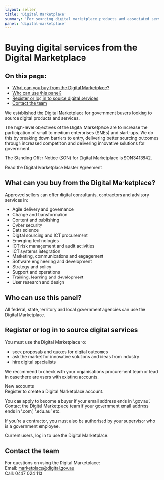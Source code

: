 ```yaml
---
layout: seller
title: 'Digital Marketplace'
summary: 'For sourcing digital marketplace products and associated services.'
panel: 'digital-marketplace'
---
```


# Buying digital services from the Digital Marketplace

<nav class="au-inpage-nav-links" aria-label="in page navigation">
  <h2 class="au-inpage-nav-links__heading">On this page:</h2>
  <ul class="au-link-list">
    <li><a href="#section1">What can you buy from the Digital Marketplace?</a></li>
    <li><a href="#section2">Who can use this panel?</a></li>
    <li><a href="#section3">Register or log in to source digital services</a></li>
    <li><a href="#section4">Contact the team</a></li>
  </ul>
</nav>

We established the Digital Marketplace for government buyers looking to source digital products and services.

The high-level objectives of the Digital Marketplace are to increase the participation of small to medium enterprises (SMEs) and start-ups. We do this by breaking down barriers to entry, delivering better sourcing outcomes through increased competition and delivering innovative solutions for government.

The Standing Offer Notice (SON) for Digital Marketplace is SON3413842.

Read the Digital Marketplace Master Agreement.

## <span name="section1">What can you buy from the Digital Marketplace?</span>

Approved sellers can offer digital consultants, contractors and advisory services in:

- Agile delivery and governance
- Change and transformation
- Content and publishing
- Cyber security
- Data science
- Digital sourcing and ICT procurement
- Emerging technologies
- ICT risk management and audit activities
- ICT systems integration
- Marketing, communications and engagement
- Software engineering and development
- Strategy and policy
- Support and operations
- Training, learning and development
- User research and design

## <span name="section2">Who can use this panel?</span>

All federal, state, territory and local government agencies can use the Digital Marketplace.

## <span name="section3">Register or log in to source digital services</span>

You must use the Digital Marketplace to:

- seek proposals and quotes for digital outcomes
- ask the market for innovative solutions and ideas from industry
- hire digital specialists

We recommend to check with your organisation’s procurement team or lead in case there are users with existing accounts.

New accounts  
Register to create a Digital Marketplace account.

You can apply to become a buyer if your email address ends in ‘.gov.au’. Contact the Digital Marketplace team if your government email address ends in ‘.com’, ‘.edu.au’ etc.

If you’re a contractor, you must also be authorised by your supervisor who is a government employee.

Current users, log in to use the Digital Marketplace.

## <span name="section4">Contact the team</span>

For questions on using the Digital Marketplace:  
Email: marketplace@digital.gov.au  
Call: 0447 024 113
